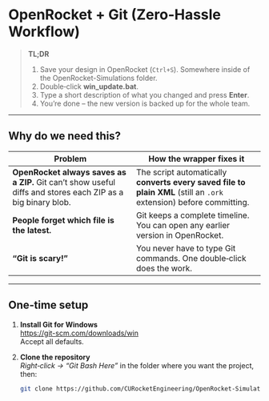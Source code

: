 # OpenRocket + Git (Zero‑Hassle Workflow)

> **TL;DR**  
> 1. Save your design in OpenRocket (`Ctrl+S`). Somewhere inside of the OpenRocket-Simulations folder. 
> 2. Double‑click **win_update.bat**.  
> 3. Type a short description of what you changed and press **Enter**.  
> 4. You’re done – the new version is backed up for the whole team.

---

## Why do we need this?

| Problem | How the wrapper fixes it |
|---------|--------------------------|
| **OpenRocket always saves as a ZIP.** Git can’t show useful diffs and stores each ZIP as a big binary blob. | The script automatically **converts every saved file to plain XML** (still an `.ork` extension) before committing. |
| **People forget which file is the latest.** | Git keeps a complete timeline. You can open any earlier version in OpenRocket. |
| **“Git is scary!”** | You never have to type Git commands. One double‑click does the work. |

---

## One‑time setup

1. **Install Git for Windows**  
   <https://git-scm.com/downloads/win>  
   Accept all defaults.

2. **Clone the repository**  
   *Right‑click → “Git Bash Here”* in the folder where you want the project, then:  
   ```bash
   git clone https://github.com/CURocketEngineering/OpenRocket-Simulations.git
